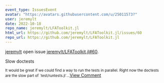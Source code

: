 ```yaml
---
event_type: IssuesEvent
avatar: "https://avatars.githubusercontent.com/u/25011573?"
user: jeremylt
date: 2022-10-18
repo_name: jeremylt/LFAToolkit.jl
html_url: https://github.com/jeremylt/LFAToolkit.jl/issues/60
repo_url: https://github.com/jeremylt/LFAToolkit.jl
---
```


<a href='https://github.com/jeremylt' target='_blank'>jeremylt</a> open issue <a href='https://github.com/jeremylt/LFAToolkit.jl/issues/60' target='_blank'>jeremylt/LFAToolkit.jl#60</a>.

<p>Slow doctests</p><small>It would be great if we could find a way to run the tests in parallel. Right now the doctests are the slow part of `test/runtests.jl`...</small><a href='https://github.com/jeremylt/LFAToolkit.jl/issues/60' target='_blank'>View Comment</a>